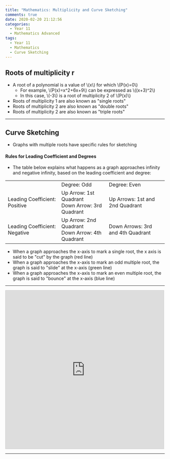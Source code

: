 ```yaml
---
title: "Mathematics: Multiplicity and Curve Sketching"
comments: true
date: 2020-02-20 21:12:56
categories:
  - Year 11
  - Mathematics Advanced
tags:
  - Year 11
  - Mathematics
  - Curve Sketching
---
```


## Roots of multiplicity r
- A root of a polynomial is a value of \\(x\\) for which \\(P(x)=0\\)
  - For example, \\(P(x)=x^2+6x+9\\) can be expressed as \\((x+3)^2\\)
  - In this case, \\(-3\\) is a root of multiplicity 2 of \\(P(x)\\)
- Roots of multiplicity 1 are also known as "single roots"
- Roots of multiplicity 2 are also known as "double roots"
- Roots of multiplicity 2 are also known as "triple roots"
***
## Curve Sketching
- Graphs with multiple roots have specific rules for sketching
#### Rules for Leading Coefficient and Degrees
- The table below explains what happens as a graph approaches infinity and negative infinity, based on the leading coefficient and degree:

<table><tr><td></td><td>Degree: Odd</td><td>Degree: Even</td></tr><tr><td>Leading Coefficient: Positive</td><td>Up Arrow: 1st Quadrant<br>Down Arrow: 3rd Quadrant</td><td>Up Arrows: 1st and 2nd Quadrant</td></tr><tr><td>Leading Coefficient: Negative</td><td>Up Arrow: 2nd Quadrant<br>Down Arrow: 4th Quadrant</td><td>Down Arrows: 3rd and 4th Quadrant</td></tr></table>

- When a graph approaches the x-axis to mark a single root, the x axis is said to be "cut" by the graph (red line)
- When a graph approaches the x-axis to mark an odd multiple root, the graph is said to "slide" at the x-axis (green line)
- When a graph approaches the x-axis to mark an even multiple root, the graph is said to "bounce" at the x-axis (blue line)
***
<iframe src="https://www.desmos.com/calculator/lukowjzpzh?embed" width="500px" height="500px" style="border: 1px solid #ccc" frameborder=0></iframe>

***

